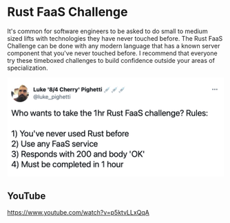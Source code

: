 # Rust FaaS Challenge

It's common for software engineers to be asked to do small to medium sized lifts with technologies they have never touched before. The Rust FaaS Challenge can be done with any modern language that has a known server component that you've never touched before. I recommend that everyone try these timeboxed challenges to build confidence outside your areas of specialization.

![Challenge Tweet](doc/tweet.png)

## YouTube

https://www.youtube.com/watch?v=p5ktvLLxQqA